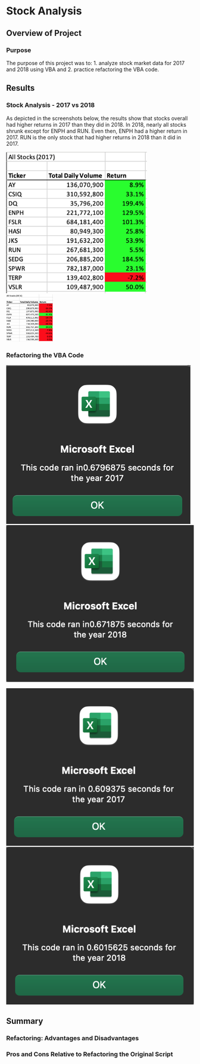 # Stock Analysis

## Overview of Project

### Purpose
The purpose of this project was to:
    1. analyze stock market data for 2017 and 2018 using VBA and 
    2. practice refactoring the VBA code.

## Results

### Stock Analysis - 2017 vs 2018
As depicted in the screenshots below, the results show that stocks overall had higher returns in 2017 than they did in 2018. In 2018, nearly all stocks shrunk except for ENPH and RUN. Even then, ENPH had a higher return in 2017. RUN is the only stock that had higher returns in 2018 than it did in 2017.

<img src="Resources/Results_2017.png" width=75% height =75%>  <img src="Resources/Results_2018.png" width=25% height =25%> 

### Refactoring the VBA Code
![2017 Original](Resources/VBA_Original_2017.png)  ![2018 Original](Resources/VBA_Original_2018.png)

![2017 Refactoring](Resources/VBA_Challenge_2017.png)  ![2018 Refactoring](Resources/VBA_Challenge_2018.png)

## Summary

### Refactoring: Advantages and Disadvantages


### Pros and Cons Relative to Refactoring the Original Script
